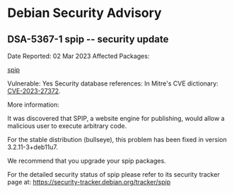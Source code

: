 
Debian Security Advisory
========================


DSA-5367-1 spip -- security update
----------------------------------



Date Reported:
02 Mar 2023
Affected Packages:

[spip](https://packages.debian.org/src:spip)

Vulnerable:
Yes
Security database references:
In Mitre's CVE dictionary: [CVE-2023-27372](https://security-tracker.debian.org/tracker/CVE-2023-27372).  

More information:

It was discovered that SPIP, a website engine for publishing, would
allow a malicious user to execute arbitrary code.


For the stable distribution (bullseye), this problem has been fixed in
version 3.2.11-3+deb11u7.


We recommend that you upgrade your spip packages.


For the detailed security status of spip please refer to
its security tracker page at:
<https://security-tracker.debian.org/tracker/spip>





